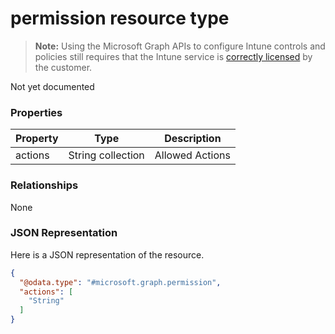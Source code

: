 ﻿# permission resource type> **Note:** Using the Microsoft Graph APIs to configure Intune controls and policies still requires that the Intune service is [correctly licensed](https://www.microsoft.com/en-us/cloud-platform/microsoft-intune-pricing) by the customer.

Not yet documented
### Properties
|Property|Type|Description|
|---|---|---|
|actions|String collection|Allowed Actions|

### Relationships
None
### JSON Representation
Here is a JSON representation of the resource.
<!-- {
  "blockType": "resource",
  "keyProperty": "id",
  "@odata.type": "microsoft.graph.permission"
}
-->
```json
{
  "@odata.type": "#microsoft.graph.permission",
  "actions": [
    "String"
  ]
}
```




